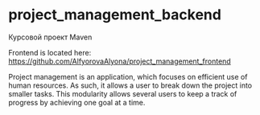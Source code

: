 # project_management_backend
Курсовой проект Maven

Frontend is located here: https://github.com/AlfyorovaAlyona/project_management_frontend

Project management is an application, which focuses on efficient use of human
resources. As such, it allows a user to break down the project into smaller tasks. This modularity
allows several users to keep a track of progress by achieving one goal at a time.
